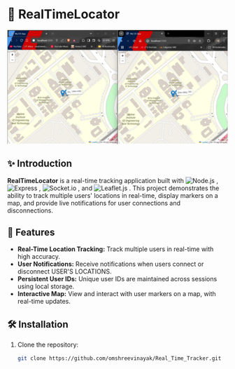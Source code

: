 # 📍 RealTimeLocator

![RealTimeLocator Thumbnail](public/images/thumbnail.jpg)

## ✨ Introduction

**RealTimeLocator** is a real-time tracking application built with <img src="https://img.shields.io/badge/Node.js-339933?style=for-the-badge&logo=node.js&logoColor=white&border-radius=20px" alt="Node.js" /> , <img src="https://img.shields.io/badge/Express-000000?style=for-the-badge&logo=express&logoColor=white&border-radius=20px" alt="Express" /> , <img src="https://img.shields.io/badge/Socket.io-010101?style=for-the-badge&logo=socket.io&logoColor=white&border-radius=20px" alt="Socket.io" /> , and <img src="https://img.shields.io/badge/Leaflet.js-199900?style=for-the-badge&logo=leaflet&logoColor=white&border-radius=20px" alt="Leaflet.js" /> . This project demonstrates the ability to track multiple users' locations in real-time, display markers on a map, and provide live notifications for user connections and disconnections.

## 🚀 Features

- **Real-Time Location Tracking:** Track multiple users in real-time with high accuracy.
- **User Notifications:** Receive notifications when users connect or disconnect USER'S LOCATIONS.
- **Persistent User IDs:** Unique user IDs are maintained across sessions using local storage.
- **Interactive Map:** View and interact with user markers on a map, with real-time updates.

## 🛠️ Installation

1. Clone the repository:
   ```sh
   git clone https://github.com/omshreevinayak/Real_Time_Tracker.git
